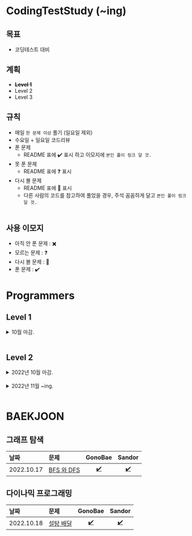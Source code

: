 # **CodingTestStudy (~ing)**

## **목표**

- 코딩테스트 대비


## **계획**
- ~~**Level 1**~~
- Level 2
- Level 3


## **규칙**
- 매일 `한 문제 이상` 풀기 (일요일 제외)
- 수요일 + 일요일 코드리뷰
- 푼 문제
  - README 표에 :heavy_check_mark: 표시 하고 이모지에 `본인 풀이 링크 달 것.`
- 못 푼 문제
  - README 표에 :question: 표시
- 다시 볼 문제
  - README 표에 :pencil: 표시
  - 다른 사람의 코드를 참고하여 풀었을 경우, 주석 꼼꼼하게 달고 `본인 풀이 링크 달 것.`
<br><br>

## **사용 이모지**

- 아직 안 푼 문제 : :heavy_multiplication_x:
- 모르는 문제 : :question:
- 다시 볼 문제 : :pencil:
- 푼 문제 : :heavy_check_mark:


# **Programmers**

## **Level 1**

<details>
<summary> 10월 마감. </summary>
<div markdown="1">

| 날짜 | 문제 | GonoBae | Sandor |
| :--------------------------------------- | :--------------------------------------- | :---------------------------: | :--------------------------: |
|2022.10.08| [프로그래머스 - 키패드 누르기](https://school.programmers.co.kr/learn/courses/30/lessons/67256) | [:heavy_check_mark:](https://github.com/GonoBae/CodingTestStudy/blob/main/GonoBae/Programmers_Level_1/2022-10-10-Level1_KeyPad.cpp) | [:heavy_check_mark:](https://github.com/GonoBae/CodingTestStudy/blob/main/Sandor/2022-10-08-Level1_KeyPad.cpp) |
|2022.10.10| [프로그래머스 - 신고 결과 받기](https://school.programmers.co.kr/learn/courses/30/lessons/92334) | [:heavy_check_mark:](https://github.com/GonoBae/CodingTestStudy/blob/main/GonoBae/Programmers_Level_1/2022-10-10-Level1_ReportResult.cpp) | [:heavy_check_mark:](https://github.com/GonoBae/CodingTestStudy/blob/main/Sandor/2022-10-10-Level1_ReportResult.cpp) |
|2022.10.11| [프로그래머스 - 신규 아이디 추천](https://school.programmers.co.kr/learn/courses/30/lessons/72410) | [:heavy_check_mark:](https://github.com/GonoBae/CodingTestStudy/blob/main/GonoBae/Programmers_Level_1/2022-10-11-Level1_NewIDRecommand.cpp) | [:heavy_check_mark:](https://github.com/GonoBae/CodingTestStudy/blob/main/Sandor/2022-10-11-Level1_NewIDRecommend.cpp) |
|2022.10.14| [프로그래머스 - 최소직사각형](https://school.programmers.co.kr/learn/courses/30/lessons/86491?language=cpp) | [:heavy_check_mark:](https://github.com/GonoBae/CodingTestStudy/blob/main/GonoBae/Programmers_Level_1/2022-10-14-Level1_MinimumRectangle.cpp) | [:heavy_check_mark:](https://github.com/GonoBae/CodingTestStudy/blob/main/Sandor/2022-10-14-Level1_MinimumRectangle.cpp) |
|2022.10.17| [프로그래머스 - 크레인 인형뽑기](https://school.programmers.co.kr/learn/courses/30/lessons/64061?language=cpp) | [:heavy_check_mark:](https://github.com/GonoBae/CodingTestStudy/blob/main/GonoBae/Programmers_Level_1/2022-10-17-Level1_CraneGame.cpp) | [:heavy_check_mark:](https://github.com/GonoBae/CodingTestStudy/blob/main/Sandor/2022-10-17-Level1_ClawCraneGame.cpp) |
|2022.10.24| [프로그래머스 - 콜라 문제](https://school.programmers.co.kr/learn/courses/30/lessons/132267) | [:heavy_check_mark:](https://github.com/GonoBae/CodingTestStudy/blob/main/GonoBae/Programmers_Level_1/2022-10-24-Level1_Coke.cpp) | [:heavy_check_mark:](https://github.com/GonoBae/CodingTestStudy/blob/main/Sandor/2022-10-24-Level1_Coke.cpp) |

</div>
</details>
<br>

## **Level 2**

<details>
<summary> 2022년 10월 마감. </summary>
<div markdown="1">

| 날짜 | 문제 | GonoBae | Sandor |
| :--------------------------------------- | :--------------------------------------- | :---------------------------: | :--------------------------: |
|2022.10.12| [프로그래머스 - 카펫](https://school.programmers.co.kr/learn/courses/30/lessons/42842) | [:heavy_check_mark:](https://github.com/GonoBae/CodingTestStudy/blob/main/GonoBae/Programmers_Level_2/2022-10-12-Level2_Carpet.cpp) | [:heavy_check_mark:](https://github.com/GonoBae/CodingTestStudy/blob/main/Sandor/2022-10-12-Level2_Carpet.cpp) |
|2022.10.13| [프로그래머스 - 주식가격](https://school.programmers.co.kr/learn/courses/30/lessons/42584) | [:heavy_check_mark:](https://github.com/GonoBae/CodingTestStudy/blob/main/GonoBae/Programmers_Level_2/2022-10-13-Level2_StockPrice.cpp) | [:heavy_check_mark:](https://github.com/GonoBae/CodingTestStudy/blob/main/Sandor/2022-10-13-Level2_StockPrice.cpp) |
|2022.10.15| [프로그래머스 - 점프와순간이동](https://school.programmers.co.kr/learn/courses/30/lessons/12980) | [:heavy_check_mark:](https://github.com/GonoBae/CodingTestStudy/blob/main/GonoBae/Programmers_Level_2/2022-10-15-Level2_JumpAndTeleportation.cpp) | [:heavy_check_mark:](https://github.com/GonoBae/CodingTestStudy/blob/main/Sandor/2022-10-15-Level2_JumpAndTeleportation.cpp) |
|2022.10.18| [프로그래머스 - 게임 맵 최단거리](https://school.programmers.co.kr/learn/courses/30/lessons/1844) | [:heavy_check_mark:](https://github.com/GonoBae/CodingTestStudy/blob/main/GonoBae/Programmers_Level_2/2022-10-18-Level2_ShortestDist.cpp) | [:heavy_check_mark:](https://github.com/GonoBae/CodingTestStudy/blob/main/Sandor/2022-10-18-Level2_ShortestDist.cpp) |
|2022.10.19| [프로그래머스 - 위장](https://school.programmers.co.kr/learn/courses/30/lessons/42578) | [:heavy_check_mark:](https://github.com/GonoBae/CodingTestStudy/blob/main/GonoBae/Programmers_Level_2/2022-10-19-Level2_Camouflage.cpp) | [:heavy_check_mark:](https://github.com/GonoBae/CodingTestStudy/blob/main/Sandor/2022-10-19-Level2_Camouflage.cpp) |
|2022.10.19| [프로그래머스 - 3 X n 타일링](https://school.programmers.co.kr/learn/courses/30/lessons/12902) | [:pencil:](https://github.com/GonoBae/CodingTestStudy/blob/main/GonoBae/Programmers_Level_2/2022-10-19-Level2_3XnTiling.cpp) | [:pencil:](https://github.com/GonoBae/CodingTestStudy/blob/main/Sandor/2022-10-19-Level2_3XnTiling.cpp) |
|2022.10.20| [프로그래머스 - 영어 끝말잇기](https://school.programmers.co.kr/learn/courses/30/lessons/12981) | [:heavy_check_mark:](https://github.com/GonoBae/CodingTestStudy/blob/main/GonoBae/Programmers_Level_2/2022-10-20-Level2_EnglishWordRelay.cpp) | [:heavy_check_mark:](https://github.com/GonoBae/CodingTestStudy/blob/main/Sandor/2022-10-20-Level2_EnglishWordRelay.cpp)  |
|2022.10.21| [프로그래머스 - 피로도](https://school.programmers.co.kr/learn/courses/30/lessons/87946) | [:pencil:](https://github.com/GonoBae/CodingTestStudy/blob/main/GonoBae/Programmers_Level_2/2022-10-21-Level2_Fatigue.cpp) | [:heavy_check_mark:](https://github.com/GonoBae/CodingTestStudy/blob/main/Sandor/2022-10-21-Level2_FatigueLevel.cpp)  |
|2022.10.22| [프로그래머스 - 다리를 지나는 트럭](https://school.programmers.co.kr/learn/courses/30/lessons/42583) | [:pencil:](https://github.com/GonoBae/CodingTestStudy/blob/main/GonoBae/Programmers_Level_2/2022-10-21-Level2_Truck.cpp) | [:heavy_check_mark:](https://github.com/GonoBae/CodingTestStudy/blob/main/Sandor/2022-10-22-Level2_TruckCrossingTheBridge.cpp)  |
|2022.10.24| [프로그래머스 - 최댓값과 최솟값](https://school.programmers.co.kr/learn/courses/30/lessons/12939) | [:heavy_check_mark:](https://github.com/GonoBae/CodingTestStudy/blob/main/GonoBae/Programmers_Level_2/2022-10-24-Level2_MaxMin.cpp) | [:heavy_check_mark:](https://github.com/GonoBae/CodingTestStudy/blob/main/Sandor/2022-10-24-Level2_MaxMin.cpp) |
|2022.10.24| [프로그래머스 - JadenCase 문자열 만들기](https://school.programmers.co.kr/learn/courses/30/lessons/12951) | [:heavy_check_mark:](https://github.com/GonoBae/CodingTestStudy/blob/main/GonoBae/Programmers_Level_2/2022-10-24-Level2_JadenCase.cpp) | [:heavy_check_mark:](https://github.com/GonoBae/CodingTestStudy/blob/main/Sandor/2022-10-24-Level2_JadenCase.cpp) |
|2022.10.24| [프로그래머스 - 올바른 괄호](https://school.programmers.co.kr/learn/courses/30/lessons/12909) | [:heavy_check_mark:](https://github.com/GonoBae/CodingTestStudy/blob/main/GonoBae/Programmers_Level_2/2022-10-24-Level2_RightParenthesis.cpp) | [:heavy_check_mark:](https://github.com/GonoBae/CodingTestStudy/blob/main/Sandor/2022-10-24-Level2_RightParenthesis.cpp) |
|2022.10.24| [프로그래머스 - 이진 변환 반복하기](https://school.programmers.co.kr/learn/courses/30/lessons/70129) | [:heavy_check_mark:](https://github.com/GonoBae/CodingTestStudy/blob/main/GonoBae/Programmers_Level_2/2022-10-24-Level2_BinaryConvertion.cpp) | [:heavy_check_mark:](https://github.com/GonoBae/CodingTestStudy/blob/main/Sandor/2022-10-24-Level2_BinaryConvertion.cpp) |
|2022.10.25| [프로그래머스 - 최솟값 만들기](https://school.programmers.co.kr/learn/courses/30/lessons/12941) | [:heavy_check_mark:](https://github.com/GonoBae/CodingTestStudy/blob/main/GonoBae/Programmers_Level_2/2022-10-25-Level2_Minimum.cpp) | [:heavy_check_mark:](https://github.com/GonoBae/CodingTestStudy/blob/main/Sandor/2022-10-25-Level2_Minimum.cpp) |
|2022.10.25| [프로그래머스 - 숫자의 표현](https://school.programmers.co.kr/learn/courses/30/lessons/12924) | [:heavy_check_mark:](https://github.com/GonoBae/CodingTestStudy/blob/main/GonoBae/Programmers_Level_2/2022-10-25-Level2_NumExpression.cpp) | [:heavy_check_mark:](https://github.com/GonoBae/CodingTestStudy/blob/main/Sandor/2022-10-25-Level2_NumExpression.cpp) |
|2022.10.25| [프로그래머스 - 피보나치 수](https://school.programmers.co.kr/learn/courses/30/lessons/12945) | [:heavy_check_mark:](https://github.com/GonoBae/CodingTestStudy/blob/main/GonoBae/Programmers_Level_2/2022-10-25-Level2_Fibonacci.cpp) | [:heavy_check_mark:](https://github.com/GonoBae/CodingTestStudy/blob/main/Sandor/2022-10-25-Level2_Fibonacci.cpp) |
|2022.10.25| [프로그래머스 - 다음 큰 숫자](https://school.programmers.co.kr/learn/courses/30/lessons/12911) | [:heavy_check_mark:](https://github.com/GonoBae/CodingTestStudy/blob/main/GonoBae/Programmers_Level_2/2022-10-25-Level2_NextBigNum.cpp) | [:heavy_check_mark:](https://github.com/GonoBae/CodingTestStudy/blob/main/Sandor/2022-10-25-Level2_NextBigNum.cpp) |
|2022.10.26| [프로그래머스 - 짝지어 제거하기](https://school.programmers.co.kr/learn/courses/30/lessons/12973) | [:heavy_check_mark:](https://github.com/GonoBae/CodingTestStudy/blob/main/GonoBae/Programmers_Level_2/2022-10-26-Level2_DoubleDelete.cpp) | [:heavy_check_mark:](https://github.com/GonoBae/CodingTestStudy/blob/main/Sandor/2022-10-26-Level2_DoubleDelete.cpp) |
|2022.10.26| [프로그래머스 - 구명보트](https://school.programmers.co.kr/learn/courses/30/lessons/42885) | [:heavy_check_mark:](https://github.com/GonoBae/CodingTestStudy/blob/main/GonoBae/Programmers_Level_2/2022-10-26-Level2_Boat.cpp) | [:heavy_check_mark:](https://github.com/GonoBae/CodingTestStudy/blob/main/Sandor/2022-10-26-Level2_Boat.cpp) |
|2022.10.26| [프로그래머스 - N개의 최소공배수](https://school.programmers.co.kr/learn/courses/30/lessons/12953) | [:heavy_check_mark:](https://github.com/GonoBae/CodingTestStudy/blob/main/GonoBae/Programmers_Level_2/2022-10-26-Level2_LCM.cpp) | [:heavy_check_mark:](https://github.com/GonoBae/CodingTestStudy/blob/main/Sandor/2022-10-26-Level2_LCM.cpp) |
|2022.10.27| [프로그래머스 - 예상 대진표](https://school.programmers.co.kr/learn/courses/30/lessons/12985) | [:heavy_check_mark:](https://github.com/GonoBae/CodingTestStudy/blob/main/GonoBae/Programmers_Level_2/2022-10-27-Level2_LeagueSchedule.cpp) | [:heavy_check_mark:](https://github.com/GonoBae/CodingTestStudy/blob/main/Sandor/2022-10-27-Level2_LeagueSchedule.cpp) |
|2022.10.27| [프로그래머스 - 멀리 뛰기](https://school.programmers.co.kr/learn/courses/30/lessons/12914) | [:heavy_check_mark:](https://github.com/GonoBae/CodingTestStudy/blob/main/GonoBae/Programmers_Level_2/2022-10-27-Level2_LongJump.cpp) | [:heavy_check_mark:](https://github.com/GonoBae/CodingTestStudy/blob/main/Sandor/2022-10-27-Level2_LongJump.cpp) |
|2022.10.27| [프로그래머스 - [1차] 캐시](https://school.programmers.co.kr/learn/courses/30/lessons/17680) | [:heavy_check_mark:](https://github.com/GonoBae/CodingTestStudy/blob/main/GonoBae/Programmers_Level_2/2022-10-27-Level2_1Cache.cpp) | [:heavy_check_mark:](https://github.com/GonoBae/CodingTestStudy/blob/main/Sandor/2022-10-27-Level2_1Cache.cpp) |
|2022.10.28| [프로그래머스 - H-Index](https://school.programmers.co.kr/learn/courses/30/lessons/42747) | [:heavy_check_mark:](https://github.com/GonoBae/CodingTestStudy/blob/main/GonoBae/Programmers_Level_2/2022-10-28-Level2_H-Index.cpp) | [:heavy_check_mark:](https://github.com/GonoBae/CodingTestStudy/blob/main/Sandor/2022-10-28-Level2_H-Index.cpp) |
|2022.10.28| [프로그래머스 - 행렬의 곱셈](https://school.programmers.co.kr/learn/courses/30/lessons/12949) | [:heavy_check_mark:](https://github.com/GonoBae/CodingTestStudy/blob/main/GonoBae/Programmers_Level_2/2022-10-28-Level2_ProcessionX.cpp) | [:heavy_check_mark:](https://github.com/GonoBae/CodingTestStudy/blob/main/Sandor/2022-10-28-Level2_ProcessionX.cpp) |
|2022.10.28| [프로그래머스 - 괄호 회전하기](https://school.programmers.co.kr/learn/courses/30/lessons/76502) | [:heavy_check_mark:](https://github.com/GonoBae/CodingTestStudy/blob/main/GonoBae/Programmers_Level_2/2022-10-28-Level2_ParenthesisRot.cpp) | [:heavy_check_mark:](https://github.com/GonoBae/CodingTestStudy/blob/main/Sandor/2022-10-28-Level2_ParenthesisRot.cpp) |
|2022.10.29| [프로그래머스 - 튜플](https://school.programmers.co.kr/learn/courses/30/lessons/64065) | [:heavy_check_mark:](https://github.com/GonoBae/CodingTestStudy/blob/main/GonoBae/Programmers_Level_2/2022-10-29-Level2_Tuple.cpp) | [:heavy_check_mark:](https://github.com/GonoBae/CodingTestStudy/blob/main/Sandor/2022-10-29-Level2_Tuple.cpp) |
|2022.10.29| [프로그래머스 - n^2 배열 자르기](https://school.programmers.co.kr/learn/courses/30/lessons/87390) | [:heavy_check_mark:](https://github.com/GonoBae/CodingTestStudy/blob/main/GonoBae/Programmers_Level_2/2022-10-29-Level2_N2ArrayCut.cpp) | [:heavy_check_mark:](https://github.com/GonoBae/CodingTestStudy/blob/main/Sandor/2022-10-29-Level2_N2ArrayCut.cpp) |
|2022.10.29| [프로그래머스 - 타겟넘버](https://school.programmers.co.kr/learn/courses/30/lessons/43165) | [:heavy_check_mark:](https://github.com/GonoBae/CodingTestStudy/blob/main/GonoBae/Programmers_Level_2/2022-10-29-Level2_TargetNumber.cpp) | [:heavy_check_mark:](https://github.com/GonoBae/CodingTestStudy/blob/main/Sandor/2022-10-29-Level2_TargetNumber.cpp) |
|2022.10.31| [프로그래머스 - 기능개발](https://school.programmers.co.kr/learn/courses/30/lessons/42586) | [:heavy_check_mark:](https://github.com/GonoBae/CodingTestStudy/blob/main/GonoBae/Programmers_Level_2/2022-10-31-Level2_DevFunc.cpp) | [:heavy_check_mark:](https://github.com/GonoBae/CodingTestStudy/blob/main/Sandor/2022-10-31-Level2_DevFunc.cpp) |
|2022.10.31| [프로그래머스 - 프린터](https://school.programmers.co.kr/learn/courses/30/lessons/42587) | [:heavy_check_mark:](https://github.com/GonoBae/CodingTestStudy/blob/main/GonoBae/Programmers_Level_2/2022-10-31-Level2_Print.cpp) | [:heavy_check_mark:](https://github.com/GonoBae/CodingTestStudy/blob/main/Sandor/2022-10-31-Level2_Print.cpp) |
|2022.10.31| [프로그래머스 - [1차] 프렌즈4블록](https://school.programmers.co.kr/learn/courses/30/lessons/17679) | [:heavy_check_mark:](https://github.com/GonoBae/CodingTestStudy/blob/main/GonoBae/Programmers_Level_2/2022-10-31-Level2_FirstFriendsBlock.cpp) | [:heavy_check_mark:](https://github.com/GonoBae/CodingTestStudy/blob/main/Sandor/2022-10-31-Level2_FirstFriendsBlock.cpp) |

</div>
</details>
<br>

<details>
<summary> 2022년 11월 ~ing. </summary>
<div markdown="1">

| 날짜 | 문제 | GonoBae | Sandor |
| :--- | :--- | :---: | :---: |
|2022.11.01| [프로그래머스 - [1차]뉴스 클러스터링](https://school.programmers.co.kr/learn/courses/30/lessons/17677) | [:heavy_check_mark:](https://github.com/GonoBae/CodingTestStudy/blob/main/GonoBae/Programmers_Level_2/2022-11-01-Level2_FirstNews.cpp) | [:heavy_check_mark:](https://github.com/GonoBae/CodingTestStudy/blob/main/Sandor/2022-11-01-Level2_FirstNews.cpp) |
|2022.11.01| [프로그래머스 - 2Xn 타일링](https://school.programmers.co.kr/learn/courses/30/lessons/12900) | [:heavy_check_mark:](https://github.com/GonoBae/CodingTestStudy/blob/main/GonoBae/Programmers_Level_2/2022-11-01-Level2_2xnTiling.cpp) | [:heavy_check_mark:](https://github.com/GonoBae/CodingTestStudy/blob/main/Sandor/2022-11-01-Level2_2xnTiling.cpp) |
|2022.11.02| [프로그래머스 - 오픈채팅방](https://school.programmers.co.kr/learn/courses/30/lessons/42888) | [:heavy_check_mark:](https://github.com/GonoBae/CodingTestStudy/blob/main/GonoBae/Programmers_Level_2/2022-11-02-Level2_OpenChat.cpp) | [:heavy_check_mark:](https://github.com/GonoBae/CodingTestStudy/blob/main/Sandor/2022-11-02-Level2_OpenChat.cpp) |
|2022.11.03| [프로그래머스 - 전화번호 목록](https://school.programmers.co.kr/learn/courses/30/lessons/42577) | [:heavy_check_mark:](https://github.com/GonoBae/CodingTestStudy/blob/main/GonoBae/Programmers_Level_2/2022-11-03-Level2_PhoneNumberList.cpp) | [:pencil:](https://github.com/GonoBae/CodingTestStudy/blob/main/Sandor/2022-11-03-Level2_PhoneNumberList.cppp)|
|2022.11.03| [프로그래머스 - 방문 길이](https://school.programmers.co.kr/learn/courses/30/lessons/49994) | [:heavy_check_mark:](https://github.com/GonoBae/CodingTestStudy/blob/main/GonoBae/Programmers_Level_2/2022-11-03-Level2_LengthOfVisit.cpp) | [:heavy_check_mark:](https://github.com/GonoBae/CodingTestStudy/blob/main/Sandor/2022-11-03-Level2_LengthOfVisit.cpp)|
|2022.11.04| [프로그래머스 - 주차 요금 계산](https://school.programmers.co.kr/learn/courses/30/lessons/92341) | [:heavy_check_mark:](https://github.com/GonoBae/CodingTestStudy/blob/main/GonoBae/Programmers_Level_2/2022-11-04-Level2_ParkingFee.cpp) | [:heavy_check_mark:](https://github.com/GonoBae/CodingTestStudy/blob/main/Sandor/2022-11-04-Level2_ParkingFee.cpp) |
|2022.11.05| [프로그래머스 - 더 맵게](https://school.programmers.co.kr/learn/courses/30/lessons/42626) | [:heavy_check_mark:](https://github.com/GonoBae/CodingTestStudy/blob/main/GonoBae/Programmers_Level_2/2022-11-05-Level2_MoreSpicy.cpp) | [:heavy_check_mark:](https://github.com/GonoBae/CodingTestStudy/blob/main/Sandor/2022-11-05-Level2_MoreSpicy.cpp) |
|2022.11.05| [프로그래머스 - 땅따먹기](https://school.programmers.co.kr/learn/courses/30/lessons/12913) | [:heavy_check_mark:](https://github.com/GonoBae/CodingTestStudy/blob/main/GonoBae/Programmers_Level_2/2022-11-05-Hopscotch.cpp) | [:pencil:](https://github.com/GonoBae/CodingTestStudy/blob/main/Sandor/2022-11-05-Level2_Hopscotch.cpp) |
|2022.11.07| [프로그래머스 - K진수에서 소수 개수 구하기](https://school.programmers.co.kr/learn/courses/30/lessons/92335) | [:heavy_check_mark:](https://github.com/GonoBae/CodingTestStudy/blob/main/GonoBae/Programmers_Level_2/2022-11-07-Level2_kCount.cpp) | [:heavy_check_mark:](https://github.com/GonoBae/CodingTestStudy/blob/main/Sandor/2022-11-07-Level2_kCount.cpp) |
|2022.11.07| [프로그래머스 - 삼각 달팽이](https://school.programmers.co.kr/learn/courses/30/lessons/68645) | [:heavy_check_mark:](https://github.com/GonoBae/CodingTestStudy/blob/main/GonoBae/Programmers_Level_2/2022-11-07-Level2_Triangle.cpp) | [:heavy_check_mark:](https://github.com/GonoBae/CodingTestStudy/blob/main/Sandor/2022-11-07-Level2_Triangle.cpp) |
|2022.11.08| [프로그래머스 - [3차]압축](https://school.programmers.co.kr/learn/courses/30/lessons/17684) | [:heavy_check_mark:](https://github.com/GonoBae/CodingTestStudy/blob/main/GonoBae/Programmers_Level_2/2022-11-08-Level2_ThirdCompressed.cpp) | [:heavy_check_mark:](https://github.com/GonoBae/CodingTestStudy/blob/main/Sandor/2022-11-08-Level2_ThirdCompressed.cpp) |
|2022.11.09| [프로그래머스 - [3차]n진수 게임](https://school.programmers.co.kr/learn/courses/30/lessons/17687) | [:heavy_check_mark:](https://github.com/GonoBae/CodingTestStudy/blob/main/GonoBae/Programmers_Level_2/2022-11-09-Level2_ThirdnGame.cpp) | [:heavy_check_mark:](https://github.com/GonoBae/CodingTestStudy/blob/main/Sandor/2022-11-09-Level2_ThirdnGame.cpp) |

</div>
</details>
<br>

# BAEKJOON

## **그래프 탐색**

| 날짜 | 문제 | GonoBae | Sandor |
| :--------------------------------------- | :--------------------------------------- | :---------------------------: | :--------------------------: |
|2022.10.17| [BFS 와 DFS](https://www.acmicpc.net/problem/1260) | [:heavy_check_mark:](https://github.com/GonoBae/CodingTestStudy/blob/main/GonoBae/GraphSearch/BFS_DFS.cpp) | [:heavy_check_mark:](https://github.com/GonoBae/CodingTestStudy/blob/main/Sandor/2022-10-17-1260_DFSAndBFS.cpp) |

## **다이나믹 프로그래밍**
| 날짜 | 문제 | GonoBae | Sandor |
| :--------------------------------------- | :--------------------------------------- | :---------------------------: | :--------------------------: |
|2022.10.18| [설탕 배달](https://www.acmicpc.net/problem/2839) | [:heavy_check_mark:](https://github.com/GonoBae/CodingTestStudy/blob/main/GonoBae/DynamicProgramming/2022-10-18-2839_SugarDelivery.cpp) | [:heavy_check_mark:](https://github.com/GonoBae/CodingTestStudy/blob/main/Sandor/2022-10-18-2839_SugarDelivery.cpp) |